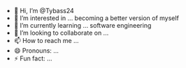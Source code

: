 - 👋 Hi, I’m @Tybass24
- 👀 I’m interested in ... becoming a better version of myself
- 🌱 I’m currently learning ... software engineering
- 💞️ I’m looking to collaborate on ...
- 📫 How to reach me ...
- 😄 Pronouns: ...
- ⚡ Fun fact: ...

<!---
Tybass24/Tybass24 is a ✨ special ✨ repository because its `README.md` (this file) appears on your GitHub profile.
You can click the Preview link to take a look at your changes.
--->
